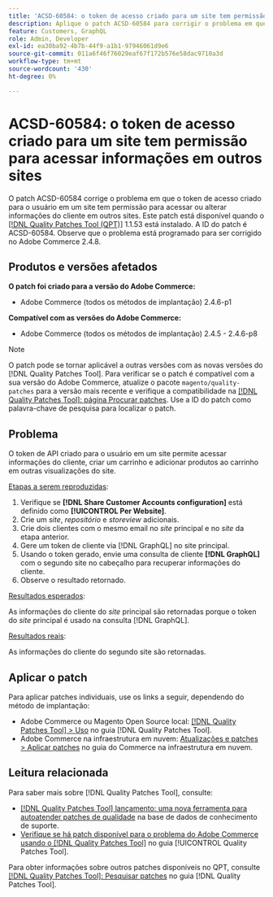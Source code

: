 ```yaml
---
title: 'ACSD-60584: o token de acesso criado para um site tem permissão para acessar informações em outros sites'
description: Aplique o patch ACSD-60584 para corrigir o problema em que o token de acesso criado para o usuário em um site tem permissão para acessar ou alterar informações do cliente em outros sites.
feature: Customers, GraphQL
role: Admin, Developer
exl-id: ea30ba92-4b7b-44f9-a1b1-97946061d9e6
source-git-commit: 011a6f46f76029eaf67f172b576e58dac9710a3d
workflow-type: tm+mt
source-wordcount: '430'
ht-degree: 0%

---
```


# ACSD-60584: o token de acesso criado para um site tem permissão para acessar informações em outros sites

O patch ACSD-60584 corrige o problema em que o token de acesso criado para o usuário em um site tem permissão para acessar ou alterar informações do cliente em outros sites. Este patch está disponível quando o [[!DNL Quality Patches Tool (QPT)]](https://experienceleague.adobe.com/docs/commerce-operations/tools/quality-patches-tool/usage.html?lang=pt-BR) 1.1.53 está instalado. A ID do patch é ACSD-60584. Observe que o problema está programado para ser corrigido no Adobe Commerce 2.4.8.

## Produtos e versões afetados

**O patch foi criado para a versão do Adobe Commerce:**

* Adobe Commerce (todos os métodos de implantação) 2.4.6-p1

**Compatível com as versões do Adobe Commerce:**

* Adobe Commerce (todos os métodos de implantação) 2.4.5 - 2.4.6-p8

>[!NOTE]
>
>O patch pode se tornar aplicável a outras versões com as novas versões do [!DNL Quality Patches Tool]. Para verificar se o patch é compatível com a sua versão do Adobe Commerce, atualize o pacote `magento/quality-patches` para a versão mais recente e verifique a compatibilidade na [[!DNL Quality Patches Tool]: página Procurar patches](https://experienceleague.adobe.com/tools/commerce-quality-patches/index.html?lang=pt-BR). Use a ID do patch como palavra-chave de pesquisa para localizar o patch.

## Problema

O token de API criado para o usuário em um site permite acessar informações do cliente, criar um carrinho e adicionar produtos ao carrinho em outras visualizações do site.

<u>Etapas a serem reproduzidas</u>:

1. Verifique se **[!DNL Share Customer Accounts configuration]** está definido como **[!UICONTROL Per Website]**.
1. Crie um *site*, *repositório* e *storeview* adicionais.
1. Crie dois clientes com o mesmo email no *site* principal e no *site* da etapa anterior.
1. Gere um token de cliente via [!DNL GraphQL] no site principal.
1. Usando o token gerado, envie uma consulta de cliente **[!DNL GraphQL]** com o segundo site no cabeçalho para recuperar informações do cliente.
1. Observe o resultado retornado.

<u>Resultados esperados</u>:

As informações do cliente do *site* principal são retornadas porque o token do *site* principal é usado na consulta [!DNL GraphQL].

<u>Resultados reais</u>:

As informações do cliente do segundo site são retornadas.

## Aplicar o patch

Para aplicar patches individuais, use os links a seguir, dependendo do método de implantação:

* Adobe Commerce ou Magento Open Source local: [[!DNL Quality Patches Tool] > Uso](/help/tools/quality-patches-tool/usage.md) no guia [!DNL Quality Patches Tool].
* Adobe Commerce na infraestrutura em nuvem: [Atualizações e patches > Aplicar patches](https://experienceleague.adobe.com/docs/commerce-cloud-service/user-guide/develop/upgrade/apply-patches.html?lang=pt-BR) no guia do Commerce na infraestrutura em nuvem.

## Leitura relacionada

Para saber mais sobre [!DNL Quality Patches Tool], consulte:

* [[!DNL Quality Patches Tool] lançamento: uma nova ferramenta para autoatender patches de qualidade](https://experienceleague.adobe.com/pt-br/docs/commerce-operations/tools/quality-patches-tool/quality-patches-tool-to-self-serve-quality-patches) na base de dados de conhecimento de suporte.
* [Verifique se há patch disponível para o problema do Adobe Commerce usando o  [!DNL Quality Patches Tool]](/help/tools/quality-patches-tool/patches-available-in-qpt/check-patch-for-magento-issue-with-magento-quality-patches.md) no guia [!UICONTROL Quality Patches Tool].


Para obter informações sobre outros patches disponíveis no QPT, consulte [[!DNL Quality Patches Tool]: Pesquisar patches](https://experienceleague.adobe.com/tools/commerce-quality-patches/index.html?lang=pt-BR) no guia [!DNL Quality Patches Tool].
